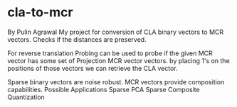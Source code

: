 # cla-to-mcr
By Pulin Agrawal
My project for conversion of CLA binary vectors to MCR vectors. Checks if the distances are preserved.

For reverse translation
 Probing can be used to probe if the given MCR vector has some set of Projection MCR vector vectors. by placing 1's on the positions of those vectors we can retrieve the CLA vector.

Sparse binary vectors are noise robust. 
MCR vectors provide composition capabilities.
Possible Applications 
    Sparse PCA
    Sparse Composite Quantization


